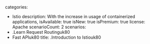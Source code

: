 categories:
  - Istio
description:
  With the increase in usage of containerized applications,
isAvailable: true
isNew: true
isPremium: true
license: Apache
scenarioCount: 2
scenarios:
  - .Learn Request Routinguk80
  - Fast APIuk80
title: .Introduction to Istiouk80
